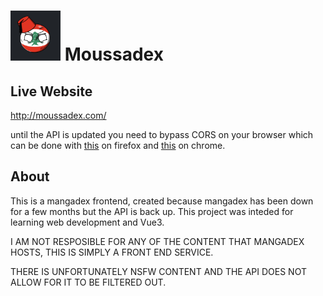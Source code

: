 # <img src="./src/assets/lebanon_ball.jpg" width="80" height="80"> Moussadex 

## Live Website
http://moussadex.com/

until the API is updated you need to bypass CORS on your browser which can be done with [this](https://addons.mozilla.org/en-US/firefox/addon/cors-everywhere/) on firefox and [this](https://chrome.google.com/webstore/detail/allow-cors-access-control/lhobafahddgcelffkeicbaginigeejlf?hl=en) on chrome.

## About
This is a mangadex frontend, created because mangadex has been down for a few months but the API is back up. This project was inteded for learning web development and Vue3.

I AM NOT RESPOSIBLE FOR ANY OF THE CONTENT THAT MANGADEX HOSTS, THIS IS SIMPLY A FRONT END SERVICE.

THERE IS UNFORTUNATELY NSFW CONTENT AND THE API DOES NOT ALLOW FOR IT TO BE FILTERED OUT.
